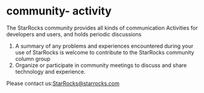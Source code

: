 # community- activity
The StarRocks community provides all kinds of communication Activities for developers and users, and holds periodic discussions
  1. A summary of any problems and experiences encountered during your use of StarRocks is welcome to contribute to the StarRocks community column group 
  2. Organize or participate in community meetings to discuss and share technology and experience.   
 
 Please contact us:StarRocks@starrocks.com
